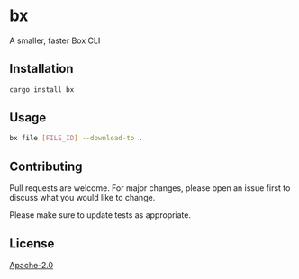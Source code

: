 # bx 

A smaller, faster Box CLI

## Installation

```bash
cargo install bx
```

## Usage

```bash
bx file [FILE_ID] --download-to .
```

## Contributing

Pull requests are welcome. For major changes, please open an issue first to discuss what you would like to change.

Please make sure to update tests as appropriate.

## License

[Apache-2.0](https://www.apache.org/licenses/LICENSE-2.0.txt)